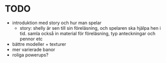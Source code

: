 # TODO

- introduktion med story och hur man spelar
    - story: shelly är sen till sin föreläsning, och spelaren ska hjälpa hen i
      tid. samla också in material för föreläsning, typ anteckningar och pennor
      etc
- bättre modeller + texturer
- mer varierade banor
- roliga powerups?
